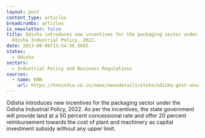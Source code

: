 ```yaml
---
layout: post
content_type: articles
breadcrumbs: articles
is_newsletter: false
title: Odisha introduces new incentives for the packaging sector under the
  Odisha Industrial Policy, 2022.
date: 2023-08-08T15:54:56.560Z
states:
  - Odisha
sectors:
  - Industrial Policy and Business Regulations
sources:
  - name: KNN
    url: https://knnindia.co.in/news/newsdetails/state/odisha-govt-unveil-incentives-for-packaging-sector-under-new-industrial-policy
---
```

Odisha introduces new incentives for the packaging sector under the Odisha Industrial Policy, 2022. As per the incentives, the state government will provide land at a 50 percent concessional rate and offer 20 percent reimbursement towards the cost of plant and machinery as capital investment subsidy without any upper limit.
